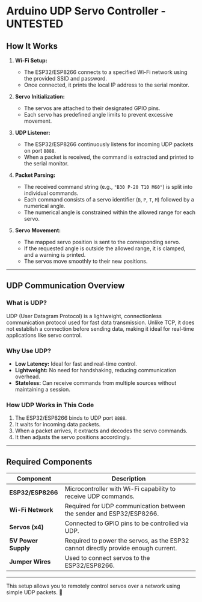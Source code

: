 # **Arduino UDP Servo Controller - UNTESTED**

## **How It Works**
1. **Wi-Fi Setup:**  
   - The ESP32/ESP8266 connects to a specified Wi-Fi network using the provided SSID and password.
   - Once connected, it prints the local IP address to the serial monitor.

2. **Servo Initialization:**  
   - The servos are attached to their designated GPIO pins.
   - Each servo has predefined angle limits to prevent excessive movement.

3. **UDP Listener:**  
   - The ESP32/ESP8266 continuously listens for incoming UDP packets on port `8888`.
   - When a packet is received, the command is extracted and printed to the serial monitor.

4. **Packet Parsing:**  
   - The received command string (e.g., `"B30 P-20 T10 M60"`) is split into individual commands.
   - Each command consists of a servo identifier (`B`, `P`, `T`, `M`) followed by a numerical angle.
   - The numerical angle is constrained within the allowed range for each servo.

5. **Servo Movement:**  
   - The mapped servo position is sent to the corresponding servo.
   - If the requested angle is outside the allowed range, it is clamped, and a warning is printed.
   - The servos move smoothly to their new positions.

---

## **UDP Communication Overview**
### **What is UDP?**
UDP (User Datagram Protocol) is a lightweight, connectionless communication protocol used for fast data transmission. Unlike TCP, it does not establish a connection before sending data, making it ideal for real-time applications like servo control.

### **Why Use UDP?**
- **Low Latency:** Ideal for fast and real-time control.
- **Lightweight:** No need for handshaking, reducing communication overhead.
- **Stateless:** Can receive commands from multiple sources without maintaining a session.

### **How UDP Works in This Code**
1. The ESP32/ESP8266 binds to UDP port `8888`.
2. It waits for incoming data packets.
3. When a packet arrives, it extracts and decodes the servo commands.
4. It then adjusts the servo positions accordingly.

---

## **Required Components**
| Component        | Description |
|-----------------|------------|
| **ESP32/ESP8266** | Microcontroller with Wi-Fi capability to receive UDP commands. |
| **Wi-Fi Network** | Required for UDP communication between the sender and ESP32/ESP8266. |
| **Servos (x4)**  | Connected to GPIO pins to be controlled via UDP. |
| **5V Power Supply** | Required to power the servos, as the ESP32 cannot directly provide enough current. |
| **Jumper Wires** | Used to connect servos to the ESP32/ESP8266. |

---

This setup allows you to remotely control servos over a network using simple UDP packets. 🚀
